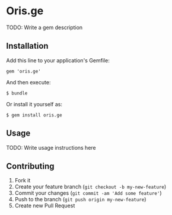 # Oris.ge

TODO: Write a gem description

## Installation

Add this line to your application's Gemfile:

    gem 'oris.ge'

And then execute:

    $ bundle

Or install it yourself as:

    $ gem install oris.ge

## Usage

TODO: Write usage instructions here

## Contributing

1. Fork it
2. Create your feature branch (`git checkout -b my-new-feature`)
3. Commit your changes (`git commit -am 'Add some feature'`)
4. Push to the branch (`git push origin my-new-feature`)
5. Create new Pull Request
